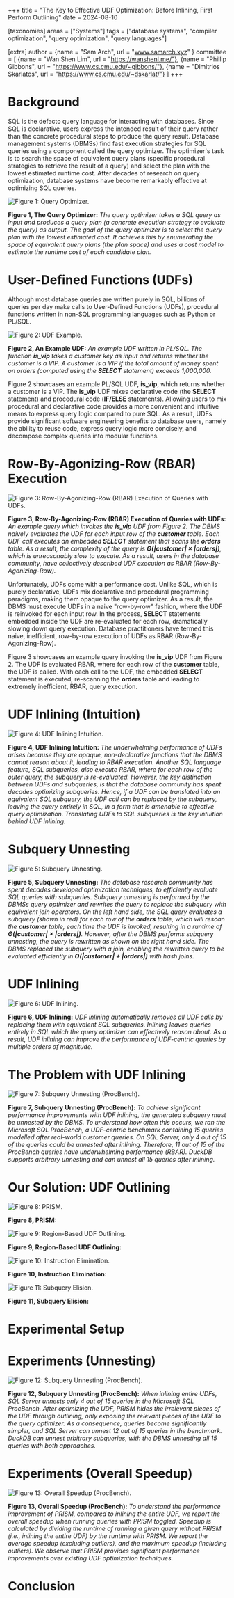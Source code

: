 +++
title = "The Key to Effective UDF Optimization: Before Inlining, First Perform Outlining"
date = 2024-08-10

[taxonomies]
areas = ["Systems"]
tags = ["database systems", "compiler optimization", "query optimization", "query languages"]

[extra]
author = {name = "Sam Arch", url = "www.samarch.xyz" }
committee = [
    {name = "Wan Shen Lim", url = "https://wanshenl.me/"},
    {name = "Phillip Gibbons", url = "https://www.cs.cmu.edu/~gibbons/"},
    {name = "Dimitrios Skarlatos", url = "https://www.cs.cmu.edu/~dskarlat/"}
]
+++

# Background

SQL is the defacto query language for interacting with databases. Since SQL is declarative, users express the intended result of their query rather than the concrete procedural steps to produce the query result. Database management systems (DBMSs) find fast execution strategies for SQL queries using a component called the query optimizer. The optimizer's task is to search the space of equivalent query plans (specific procedural strategies to retrieve the result of a query) and select the plan with the lowest estimated runtime cost. After decades of research on query optimization, database systems have become remarkably effective at optimizing SQL queries.

![Figure 1: Query Optimizer.](optimizer.png)
<p style="text-align: left;">
<b>Figure 1, The Query Optimizer:</b>
<em>
The query optimizer takes a SQL query as input and produces a query plan
 (a concrete execution strategy to evaluate the query) as output. The goal of the query optimizer is to select the query plan with the lowest estimated cost. It achieves this by enumerating the space of equivalent query plans (the plan space) and uses a cost model to estimate the runtime cost of each candidate plan.
</em></p>

# User-Defined Functions (UDFs)

Although most database queries are written purely in SQL, billions of queries per day make calls to User-Defined Functions (UDFs), procedural functions written in non-SQL programming languages such as Python or PL/SQL. 

![Figure 2: UDF Example.](udf.png)
<p style="text-align: left;">
<b>Figure 2, An Example UDF:</b>
<em>
An example UDF written in PL/SQL. The function <b>is_vip</b>
takes a customer key as input and returns whether the customer is a VIP.
A customer is a VIP if the total amount of money spent 
on orders (computed using the <b>SELECT</b> statement) exceeds 1,000,000.
</em></p>

Figure 2 showcases an example PL/SQL UDF, <b>is_vip</b>, which 
returns whether a customer is a VIP. The <b>is_vip</b> UDF mixes declarative code
(the <b>SELECT</b> statement) and procedural code (<b>IF/ELSE</b> statements). Allowing
users to mix procedural and declarative code provides a more convenient and intuitive means to express query logic compared to pure SQL. As a result, UDFs provide significant software engineering benefits to database users, namely the ability to reuse code, express query logic more concisely, and decompose complex queries into modular functions.

# Row-By-Agonizing-Row (RBAR) Execution

![Figure 3: Row-By-Agonizing-Row (RBAR) Execution of Queries with UDFs.](rbar.png)
<p style="text-align: left;">
<b>Figure 3, Row-By-Agonizing-Row (RBAR) Execution of Queries with UDFs:</b>
<em>
An example query which invokes the <b>is_vip</b> UDF from Figure 2. The DBMS naively evaluates the UDF for each input row of the <b>customer</b> table. Each UDF call executes an embedded <b>SELECT</b> statement that scans the <b>orders</b> table. As a result, the complexity of the query is <b>Θ(|customer| × |orders|)</b>, which is unreasonably slow to execute. As a result, users in the database community, have collectively described UDF execution as RBAR (Row-By-Agonizing-Row).
</em></p>

Unfortunately, UDFs come with a performance cost. Unlike SQL, which is purely declarative, UDFs mix declarative and procedural programming paradigms,
making them opaque to the query optimizer. As a result, the DBMS must execute
UDFs in a naive "row-by-row" fashion, where the UDF is reinvoked for each input row.
In the process, <b>SELECT</b> statements embedded inside the UDF are re-evaluated
for each row, dramatically slowing down query execution. Database practitioners have
termed this naive, inefficient, row-by-row execution of UDFs as RBAR (Row-By-Agonizing-Row).

Figure 3 showcases an example query invoking the <b>is_vip</b> UDF from Figure 2. The
UDF is evaluated RBAR, where for each row of the <b>customer</b> table, the UDF is called. With each call to the UDF, the embedded <b>SELECT</b> statement is executed, re-scanning the <b>orders</b> table and leading to extremely inefficient, RBAR, query execution.

# UDF Inlining (Intuition)

![Figure 4: UDF Inlining Intuition.](intuition.png)
<p style="text-align: left;">
<b>Figure 4, UDF Inlining Intuition:</b>
<em>
The underwhelming performance of UDFs arises because they are opaque, non-declarative 
functions that the DBMS cannot reason about it, leading to RBAR execution. 
Another SQL language feature, SQL subqueries, also execute RBAR, where for each row of the outer query, the subquery is re-evaluated. However, the key distinction between UDFs and subqueries, is that the database community has spent decades optimizing subqueries. Hence, if a UDF can be translated into an equivalent SQL subquery, the UDF call can be replaced by  the subquery, leaving the query entirely in SQL, in a form that is amenable to effective query optimization. Translating UDFs to SQL subqueries is the key intuition behind UDF inlining.
</em></p>

# Subquery Unnesting

![Figure 5: Subquery Unnesting.](subquery.png)
<p style="text-align: left;">
<b>Figure 5, Subquery Unnesting:</b>
<em>
The database research community has spent decades developed optimization techniques, to efficiently evaluate SQL queries with subqueries. Subquery unnesting is performed by the DBMSs query optimizer and rewrites the query to replace the subquery with equivalent join operators. On the left hand side, the SQL query evaluates a subquery (shown in red)
for each row of the <b>orders</b> table, which will rescan the <b>customer</b> table,
each time the UDF is invoked, resulting in a runtime of <b>Θ(|customer| × |orders|)</b>. However, after the DBMS performs subquery unnesting,
the query is rewritten as shown on the right hand side. The DBMS replaced the subquery
with a join, enabling the rewritten query to be evaluated efficiently in <b>Θ(|customer| + |orders|)</b> with hash joins.</em></p>

# UDF Inlining

![Figure 6: UDF Inlining.](inlining.png)
<p style="text-align: left;">
<b>Figure 6, UDF Inlining:</b>
<em>
UDF inlining automatically removes all UDF calls by replacing
them with equivalent SQL subqueries. Inlining
leaves queries entirely in SQL which the query optimizer can effectively reason about. As a result, UDF inlining can improve the performance of UDF-centric queries
by multiple orders of magnitude.
</em></p>

# The Problem with UDF Inlining

![Figure 7: Subquery Unnesting (ProcBench).](cant-unnest.png)
<p style="text-align: left;">
<b>Figure 7, Subquery Unnesting (ProcBench):</b>
<em>
To achieve significant performance improvements with UDF inlining, the generated 
subquery must be unnested by the DBMS. To understand how often this occurs, we
ran the Microsoft SQL ProcBench, a UDF-centric benchmark containing 15 queries 
modelled after real-world customer queries. On SQL Server, only 4 out of 15 of the 
queries could be unnested after inlining. Therefore, 11 out of 15 of the ProcBench
 queries have underwhelming performance (RBAR). DuckDB supports arbitrary unnesting
  and can unnest all 15 queries after inlining.
</em></p>

# Our Solution: UDF Outlining

![Figure 8: PRISM.](prism.png)
<p style="text-align: left;">
<b>Figure 8, PRISM:</b>
<em>
</em></p>

![Figure 9: Region-Based UDF Outlining.](outlining.png)
<p style="text-align: left;">
<b>Figure 9, Region-Based UDF Outlining:</b>
<em>
</em></p>

![Figure 10: Instruction Elimination.](instruction.png)
<p style="text-align: left;">
<b>Figure 10, Instruction Elimination:</b>
<em>
</em></p>

![Figure 11: Subquery Elision.](elision.png)
<p style="text-align: left;">
<b>Figure 11, Subquery Elision:</b>
<em>
</em></p>

# Experimental Setup

# Experiments (Unnesting)

![Figure 12: Subquery Unnesting (ProcBench).](unnest.png)
<p style="text-align: left;">
<b>Figure 12, Subquery Unnesting (ProcBench):</b>
<em>
When inlining entire UDFs, SQL Server unnests only 4 out of 15 queries in the
Microsoft SQL ProcBench. After optimizing the UDF, PRISM hides the irrelevant
pieces of the UDF through outlining, only exposing the relevant pieces of the
UDF to the query optimizer. As a consequence, queries become significantly simpler,
and SQL Server can unnest 12 out of 15 queries in the benchmark. DuckDB can
unnest arbitrary subqueries, with the DBMS unnesting all 15 queries with both approaches.
</em></p>

# Experiments (Overall Speedup)

![Figure 13: Overall Speedup (ProcBench).](speedup.png)
<p style="text-align: left;">
<b>Figure 13, Overall Speedup (ProcBench):</b>
<em>
To understand the performance improvement of PRISM, compared to inlining the entire UDF,
we report the overall speedup when running queries with PRISM toggled. Speedup is calculated by dividing the runtime of running a given query without PRISM (i.e., inlining the entire UDF) by the runtime with PRISM. We report the average speedup (excluding outliers), and the maximum speedup (including outliers). We observe that PRISM provides significant performance improvements over existing UDF optimization techniques.
</em></p>

# Conclusion